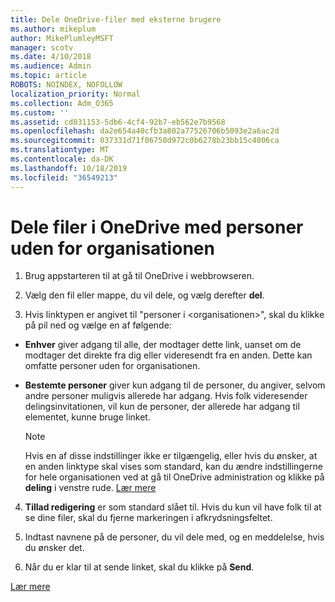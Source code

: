 ```yaml
---
title: Dele OneDrive-filer med eksterne brugere
ms.author: mikeplum
author: MikePlumleyMSFT
manager: scotv
ms.date: 4/10/2018
ms.audience: Admin
ms.topic: article
ROBOTS: NOINDEX, NOFOLLOW
localization_priority: Normal
ms.collection: Adm_O365
ms.custom: ''
ms.assetid: cd031153-5db6-4cf4-92b7-eb562e7b9568
ms.openlocfilehash: da2e654a40cfb3a802a77526706b5093e2a6ac2d
ms.sourcegitcommit: 037331d71f06750d972c0b6278b23bb15c4806ca
ms.translationtype: MT
ms.contentlocale: da-DK
ms.lasthandoff: 10/18/2019
ms.locfileid: "36549213"
---
```

# <a name="share-files-in-onedrive-with-people-outside-your-organization"></a>Dele filer i OneDrive med personer uden for organisationen

1. Brug appstarteren til at gå til OneDrive i webbrowseren. 
    
2. Vælg den fil eller mappe, du vil dele, og vælg derefter **del**. 
    
3. Hvis linktypen er angivet til "personer i \<organisationen\>", skal du klikke på pil ned og vælge en af følgende: 
    
  - **Enhver** giver adgang til alle, der modtager dette link, uanset om de modtager det direkte fra dig eller videresendt fra en anden. Dette kan omfatte personer uden for organisationen. 
    
  - **Bestemte personer** giver kun adgang til de personer, du angiver, selvom andre personer muligvis allerede har adgang. Hvis folk videresender delingsinvitationen, vil kun de personer, der allerede har adgang til elementet, kunne bruge linket. 
    
    > [!NOTE]
    > Hvis en af disse indstillinger ikke er tilgængelig, eller hvis du ønsker, at en anden linktype skal vises som standard, kan du ændre indstillingerne for hele organisationen ved at gå til OneDrive administration og klikke på **deling** i venstre rude. [Lær mere](https://go.microsoft.com/fwlink/?linkid=871961)
  
4. **Tillad redigering** er som standard slået til. Hvis du kun vil have folk til at se dine filer, skal du fjerne markeringen i afkrydsningsfeltet. 
    
5. Indtast navnene på de personer, du vil dele med, og en meddelelse, hvis du ønsker det.
    
6. Når du er klar til at sende linket, skal du klikke på **Send**. 
    
[Lær mere](https://go.microsoft.com/fwlink/?linkid=871861)
  

